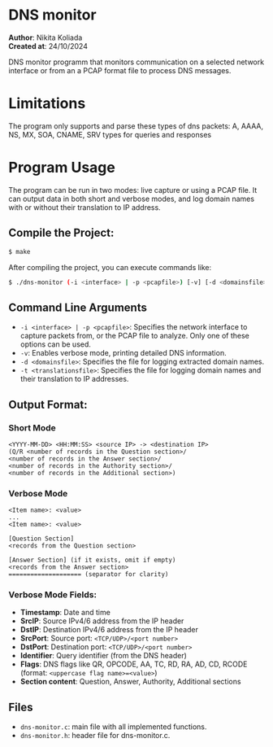# DNS monitor

**Author**: Nikita Koliada <br />
**Created at**: 24/10/2024

DNS monitor programm that monitors communication on a selected network interface or from an a PCAP format file to process DNS messages.

# Limitations

The program only supports and parse these types of dns packets: A, AAAA, NS, MX, SOA, CNAME, SRV types for queries and responses

# Program Usage

The program can be run in two modes: live capture or using a PCAP file. It can output data in both short and verbose modes, and log domain names with or without their translation to IP address.

## Compile the Project:
```bash
$ make
```

After compiling the project, you can execute commands like:
```bash
$ ./dns-monitor (-i <interface> | -p <pcapfile>) [-v] [-d <domainsfile>] [-t <translationsfile>]
```

## Command Line Arguments

- `-i <interface> | -p <pcapfile>`: Specifies the network interface to capture packets from, or the PCAP file to analyze. Only one of these options can be used.
- `-v`: Enables verbose mode, printing detailed DNS information.
- `-d <domainsfile>`: Specifies the file for logging extracted domain names.
- `-t <translationsfile>`: Specifies the file for logging domain names and their translation to IP addresses.

## Output Format:

### Short Mode
```
<YYYY-MM-DD> <HH:MM:SS> <source IP> -> <destination IP>
(Q/R <number of records in the Question section>/
<number of records in the Answer section>/
<number of records in the Authority section>/
<number of records in the Additional section>)
```

### Verbose Mode
```
<Item name>: <value>
...
<Item name>: <value>

[Question Section]
<records from the Question section>

[Answer Section] (if it exists, omit if empty)
<records from the Answer section>
==================== (separator for clarity)
```

### Verbose Mode Fields:

- **Timestamp**: Date and time
- **SrcIP**: Source IPv4/6 address from the IP header
- **DstIP**: Destination IPv4/6 address from the IP header
- **SrcPort**: Source port: `<TCP/UDP>/<port number>`
- **DstPort**: Destination port: `<TCP/UDP>/<port number>`
- **Identifier**: Query identifier (from the DNS header)
- **Flags**: DNS flags like QR, OPCODE, AA, TC, RD, RA, AD, CD, RCODE (format: `<uppercase flag name>=<value>`)
- **Section content**: Question, Answer, Authority, Additional sections

## Files

- `dns-monitor.c`: main file with all implemented functions.
- `dns-monitor.h`: header file for dns-monitor.c.

